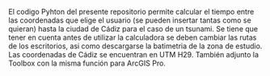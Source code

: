 El codigo Pyhton del presente repositorio permite calcular el tiempo entre las coordenadas que elige el usuario (se pueden insertar tantas como se quieran) hasta la ciudad de Cádiz para el caso de un tsunami. Se tiene que tener en cuenta antes de utilizar la calculadora se deben cambiar las rutas de los escritorios, asi como descargarse la batimetria 
de la zona de estudio. Las coordenadas de Cádiz se encuentran en UTM H29. 
También adjunto la Toolbox con la misma función para ArcGIS Pro. 

